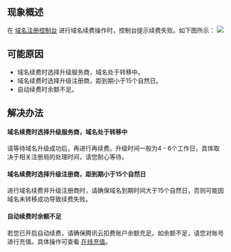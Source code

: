## 现象概述
在 [域名注册控制台](https://console.cloud.tencent.com/domain/mydomain) 进行域名续费操作时，控制台提示续费失败。如下图所示：
![](https://main.qcloudimg.com/raw/0a0dac9b6e0b961a17cb3638163e3b85.png)

## 可能原因
- 域名续费时选择升级服务商，域名处于转移中。
- 域名续费时选择升级注册商，距到期小于15个自然日。
- 自动续费时余额不足。

## 解决办法
#### 域名续费时选择升级服务商，域名处于转移中
请等待域名升级成功后，再进行再续费。升级时间一般为4 - 6个工作日，具体取决于相关注册局的处理时间，请您耐心等待。

#### 域名续费时选择升级注册商，距到期小于15个自然日
进行域名续费并升级注册商时，请确保域名到期时间大于15个自然日，否则可能因域名未转移成功导致续费失败。

#### 自动续费时余额不足
若您已开启自动续费，请确保腾讯云扣费账户余额充足。如余额不足，请您对账号进行充值。具体操作可查看 [在线充值](https://cloud.tencent.com/document/product/555/7425)。




